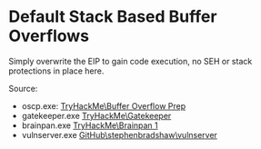 # Default Stack Based Buffer Overflows

Simply overwrite the EIP to gain code execution, no SEH or stack protections in place here.


Source:
- oscp.exe: [TryHackMe\Buffer Overflow Prep](https://tryhackme.com/room/bufferoverflowprep)
- gatekeeper.exe [TryHackMe\Gatekeeper](https://tryhackme.com/room/gatekeeper)
- brainpan.exe [TryHackMe\Brainpan 1](https://tryhackme.com/room/brainpan)
- vulnserver.exe [GitHub\stephenbradshaw\vulnserver](https://github.com/stephenbradshaw/vulnserver)

